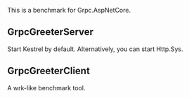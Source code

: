 This is a benchmark for Grpc.AspNetCore.

## GrpcGreeterServer
Start Kestrel by default. Alternatively, you can start Http.Sys. 

## GrpcGreeterClient
A wrk-like benchmark tool.
